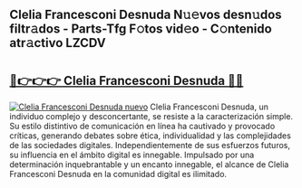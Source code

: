 ## Clelia Francesconi Desnuda N𝚞𝚎vos desn𝚞dos filtr𝚊dos - Parts-Tfg F𝚘tos vid𝚎o - C𝚘ntenido atr𝚊ctivo LZCDV

# <h2><a href="http://mb6zhy.tromn.icu/?c=Clelia+Francesconi+Desnuda">🔗👉👉👉 Clelia Francesconi Desnuda 🔗🔗</a></h2>

[![Clelia Francesconi Desnuda nuevo](https://i.imgur.com/pEAQMta.gif)](http://mb6zhy.tromn.icu/?c=Clelia+Francesconi+Desnuda)
Clelia Francesconi Desnuda, un individuo complejo y desconcertante, se resiste a la caracterización simple. Su estilo distintivo de comunicación en línea ha cautivado y provocado críticas, generando debates sobre ética, individualidad y las complejidades de las sociedades digitales. Independientemente de sus esfuerzos futuros, su influencia en el ámbito digital es innegable. Impulsado por una determinación inquebrantable y un encanto innegable, el alcance de Clelia Francesconi Desnuda en la comunidad digital es ilimitado.
